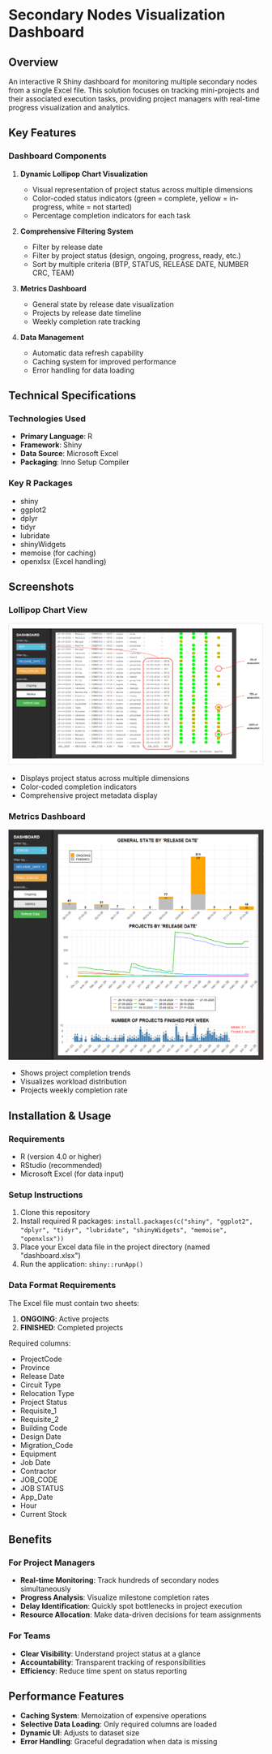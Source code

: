 # Secondary Nodes Visualization Dashboard

## Overview
An interactive R Shiny dashboard for monitoring multiple secondary nodes from a single Excel file. This solution focuses on tracking mini-projects and their associated execution tasks, providing project managers with real-time progress visualization and analytics.

## Key Features

### Dashboard Components
1. **Dynamic Lollipop Chart Visualization**
   - Visual representation of project status across multiple dimensions
   - Color-coded status indicators (green = complete, yellow = in-progress, white = not started)
   - Percentage completion indicators for each task

2. **Comprehensive Filtering System**
   - Filter by release date
   - Filter by project status (design, ongoing, progress, ready, etc.)
   - Sort by multiple criteria (BTP, STATUS, RELEASE DATE, NUMBER CRC, TEAM)

3. **Metrics Dashboard**
   - General state by release date visualization
   - Projects by release date timeline
   - Weekly completion rate tracking

4. **Data Management**
   - Automatic data refresh capability
   - Caching system for improved performance
   - Error handling for data loading

## Technical Specifications

### Technologies Used
- **Primary Language**: R
- **Framework**: Shiny
- **Data Source**: Microsoft Excel
- **Packaging**: Inno Setup Compiler

### Key R Packages
- shiny
- ggplot2
- dplyr
- tidyr
- lubridate
- shinyWidgets
- memoise (for caching)
- openxlsx (Excel handling)

## Screenshots

### Lollipop Chart View
![Lollipop Screenshot](Lollipop_Screenshot_1.png)
- Displays project status across multiple dimensions
- Color-coded completion indicators
- Comprehensive project metadata display

### Metrics Dashboard
![Metrics View](Lollipop_Screenshot_2.png)
- Shows project completion trends
- Visualizes workload distribution
- Projects weekly completion rate

## Installation & Usage

### Requirements
- R (version 4.0 or higher)
- RStudio (recommended)
- Microsoft Excel (for data input)

### Setup Instructions
1. Clone this repository
2. Install required R packages: `install.packages(c("shiny", "ggplot2", "dplyr", "tidyr", "lubridate", "shinyWidgets", "memoise", "openxlsx"))`
3. Place your Excel data file in the project directory (named "dashboard.xlsx")
4. Run the application: `shiny::runApp()`

### Data Format Requirements
The Excel file must contain two sheets:
1. **ONGOING**: Active projects
2. **FINISHED**: Completed projects

Required columns:
- ProjectCode
- Province
- Release Date
- Circuit Type
- Relocation Type
- Project Status
- Requisite_1
- Requisite_2
- Building Code
- Design Date
- Migration_Code
- Equipment
- Job Date
- Contractor
- JOB_CODE
- JOB STATUS
- App_Date
- Hour
- Current Stock

## Benefits

### For Project Managers
- **Real-time Monitoring**: Track hundreds of secondary nodes simultaneously
- **Progress Analysis**: Visualize milestone completion rates
- **Delay Identification**: Quickly spot bottlenecks in project execution
- **Resource Allocation**: Make data-driven decisions for team assignments

### For Teams
- **Clear Visibility**: Understand project status at a glance
- **Accountability**: Transparent tracking of responsibilities
- **Efficiency**: Reduce time spent on status reporting

## Performance Features
- **Caching System**: Memoization of expensive operations
- **Selective Data Loading**: Only required columns are loaded
- **Dynamic UI**: Adjusts to dataset size
- **Error Handling**: Graceful degradation when data is missing
